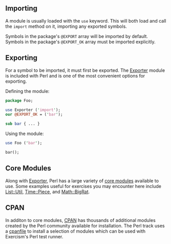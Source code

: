 ## Importing

A module is usually loaded with the `use` keyword.
This will both load and call the `import` method on it, importing any exported symbols.

Symbols in the package's `@EXPORT` array will be imported by default.
Symbols in the package's `@EXPORT_OK` array must be imported explicitly.

## Exporting

For a symbol to be imported, it must first be exported.
The [Exporter][Exporter] module is included with Perl and is one of the most convenient options for exporting.

Defining the module:
```perl
package Foo;

use Exporter ('import');
our @EXPORT_OK = ('bar');

sub bar { ... }
```

Using the module:
```perl
use Foo ('bar');

bar();
```

## Core Modules

Along with [Exporter][Exporter], Perl has a large variety of [core modules][perl-core-modules] available to use.
Some examples useful for exercises you may encounter here include [List::Util][List::Util], [Time::Piece][Time::Piece], and [Math::BigRat][Math::BigRat].

## CPAN

In additon to core modules, [CPAN][metacpan] has thousands of additional modules created by the Perl community available for installation.
The Perl track uses a [cpanfile][test-runner-cpanfile] to install a selection of modules which can be used with Exercism's Perl test runner.

[perl-core-modules]: https://perldoc.pl/modules
[metacpan]: https://metacpan.org/
[test-runner-cpanfile]: https://github.com/exercism/perl5-test-runner/blob/main/cpanfile
[Exporter]: https://perldoc.pl/Exporter
[List::Util]: https://perldoc.pl/List::Util
[Time::Piece]: https://perldoc.pl/Time::Piece
[Math::BigRat]: https://perldoc.pl/Math::BigRat
